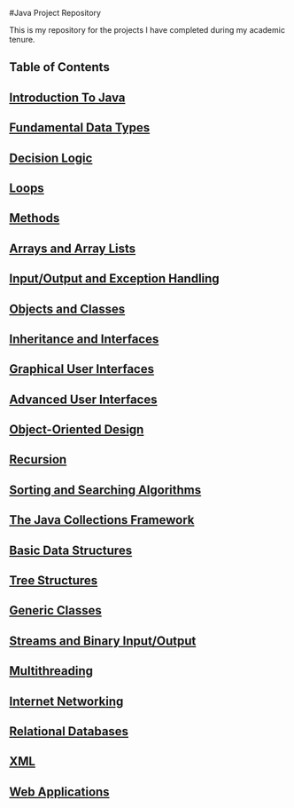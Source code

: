 #Java Project Repository


This is my repository for the projects I have completed during my academic tenure. 


Table of Contents
--------------------------------------------------------------------------------------------------------------------------------------
[Introduction To Java](Section-01-Getting-Started-And-Assessment/about-me.md)
--------------------------------------------------------------------------------------------------------------------------------------
[Fundamental Data Types](Section-01-Getting-Started-And-Assessment/about-me.md)
--------------------------------------------------------------------------------------------------------------------------------------
[Decision Logic](Section-01-Getting-Started-And-Assessment/about-me.md)
--------------------------------------------------------------------------------------------------------------------------------------
[Loops](Section-01-Getting-Started-And-Assessment/about-me.md)
--------------------------------------------------------------------------------------------------------------------------------------
[Methods](Section-01-Getting-Started-And-Assessment/about-me.md)
--------------------------------------------------------------------------------------------------------------------------------------
[Arrays and Array Lists](Section-01-Getting-Started-And-Assessment/about-me.md)
--------------------------------------------------------------------------------------------------------------------------------------
[Input/Output and Exception Handling](Section-01-Getting-Started-And-Assessment/about-me.md)
--------------------------------------------------------------------------------------------------------------------------------------
[Objects and Classes](Section-01-Getting-Started-And-Assessment/about-me.md)
--------------------------------------------------------------------------------------------------------------------------------------
[Inheritance and Interfaces](Section-01-Getting-Started-And-Assessment/about-me.md)
--------------------------------------------------------------------------------------------------------------------------------------
[Graphical User Interfaces](Section-01-Getting-Started-And-Assessment/about-me.md)
--------------------------------------------------------------------------------------------------------------------------------------
[Advanced User Interfaces](Section-01-Getting-Started-And-Assessment/about-me.md)
--------------------------------------------------------------------------------------------------------------------------------------
[Object-Oriented Design](Section-01-Getting-Started-And-Assessment/about-me.md)
--------------------------------------------------------------------------------------------------------------------------------------
[Recursion](Section-01-Getting-Started-And-Assessment/about-me.md)
--------------------------------------------------------------------------------------------------------------------------------------
[Sorting and Searching Algorithms](Section-01-Getting-Started-And-Assessment/about-me.md)
--------------------------------------------------------------------------------------------------------------------------------------
[The Java Collections Framework](Section-01-Getting-Started-And-Assessment/about-me.md)
--------------------------------------------------------------------------------------------------------------------------------------
[Basic Data Structures](Section-01-Getting-Started-And-Assessment/about-me.md)
--------------------------------------------------------------------------------------------------------------------------------------
[Tree Structures](Section-01-Getting-Started-And-Assessment/about-me.md)
--------------------------------------------------------------------------------------------------------------------------------------
[Generic Classes](Section-01-Getting-Started-And-Assessment/about-me.md)
--------------------------------------------------------------------------------------------------------------------------------------
[Streams and Binary Input/Output](Section-01-Getting-Started-And-Assessment/about-me.md)
--------------------------------------------------------------------------------------------------------------------------------------
[Multithreading](Section-01-Getting-Started-And-Assessment/about-me.md)
--------------------------------------------------------------------------------------------------------------------------------------
[Internet Networking](Section-01-Getting-Started-And-Assessment/about-me.md)
--------------------------------------------------------------------------------------------------------------------------------------
[Relational Databases](Section-01-Getting-Started-And-Assessment/about-me.md)
--------------------------------------------------------------------------------------------------------------------------------------
[XML](Section-01-Getting-Started-And-Assessment/about-me.md)
--------------------------------------------------------------------------------------------------------------------------------------
[Web Applications](Section-01-Getting-Started-And-Assessment/about-me.md)
--------------------------------------------------------------------------------------------------------------------------------------
